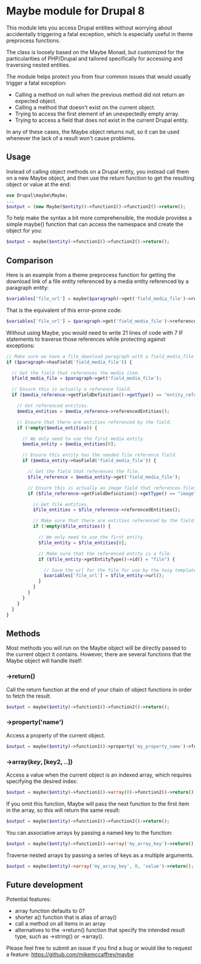 # Maybe module for Drupal 8

This module lets you access Drupal entities without worrying about accidentally triggering a fatal exception, which is especially useful in theme preprocess functions.

The class is loosely based on the Maybe Monad, but customized for the particularities of PHP/Drupal and tailored specifically for accessing and traversing nested entities.

The module helps protect you from four common issues that would usually trigger a fatal exception:

* Calling a method on null when the previous method did not return an expected object.
* Calling a method that doesn't exist on the current object.
* Trying to access the first element of an unexpectedly empty array.
* Trying to access a field that does not exist in the current Drupal entity.

In any of these cases, the Maybe object returns null, so it can be used whenever the lack of a result won't cause problems.

## Usage

Instead of calling object methods on a Drupal entity, you instead call them on a new Maybe object, and then use the return function to get the resulting object or value at the end:
```php
use Drupal\maybe\Maybe;
...
$output = (new Maybe($entity))->function1()->function2()->return();
```

To help make the syntax a bit more comprehensible, the module provides a simple maybe() function that can access the namespace and create the object for you:
```php
$output = maybe($entity)->function1()->function2()->return();
```
## Comparison

Here is an example from a theme preprocess function for getting the download link of a file entity referenced by a media entity referenced by a paragraph entity:
```php
$variables['file_url'] = maybe($paragraph)->get('field_media_file')->referencedEntities()->get('field_media_file')->referencedEntities()->url()->return();
```

That is the equivalent of this error-prone code:
```php
$variables['file_url'] = $paragraph->get('field_media_file')->referencedEntities()[0]->get('field_media_file')->referencedEntities()[0]->url();
```

Without using Maybe, you would need to write 21 lines of code with 7 IF statements to traverse those references while protecting against exceptions:
```php
// Make sure we have a file_download paragraph with a field_media_file field.
if ($paragraph->hasField('field_media_file')) {

  // Get the field that references the media item.
  $field_media_file = $paragraph->get('field_media_file');

  // Ensure this is actually a reference field.
  if ($media_reference->getFieldDefinition()->getType() == "entity_reference_revisions") {

    // Get referenced entities.
    $media_entities = $media_reference->referencedEntities();

    // Ensure that there are entities referenced by the field.
    if (!empty($media_entities)) {

      // We only need to use the first media entity.
      $media_entity = $media_entities[0];

      // Ensure this entity has the needed file reference field.
      if ($media_entity->hasField('field_media_file')) {

        // Get the field that references the file.
        $file_reference = $media_entity->get('field_media_file');

        // Ensure this is actually an image field that references files.
        if ($file_reference->getFieldDefinition()->getType() == "image") {

          // Get file entities.
          $file_entities = $file_reference->referencedEntities();

          // Make sure that there are entities referenced by the field.
          if (!empty($file_entities)) {

            // We only need to use the first entity.
            $file_entity = $file_entities[0];

            // Make sure that the referenced entity is a file.
            if ($file_entity->getEntityType()->id() = "file") {

              // Save the url for the file for use by the twig template.
              $variables['file_url'] = $file_entity->url();
            }
          }
        }
      }
    }
  }
}
```

## Methods

Most methods you will run on the Maybe object will be directly passed to the current object it contains. However, there are several functions that the Maybe object will handle itself:

### ->return()

Call the return function at the end of your chain of object functions in order to fetch the result.
```php
$output = maybe($entity)->function1()->function2()->return();
```

### ->property('name')

Access a property of the current object.
```php
$output = maybe($entity)->function1()->property('my_property_name')->function2()->return();
```

### ->array($key, [$key2, ..])

Access a value when the current object is an indexed array, which requires specifying the desired index:
```php
$output = maybe($entity)->function1()->array(0)->function2()->return();
```

If you omit this function, Maybe will pass the next function to the first item in the array, so this will return the same result:

```php
$output = maybe($entity)->function1()->function2()->return();
```

You can associative arrays by passing a named key to the function:
```php
$output = maybe($entity)->function1()->array('my_array_key')->return();
```

Traverse nested arrays by passing a series of keys as a multiple arguments.
```php
$output = maybe($entity)->array('my_array_key', 0, 'value')->return();
```

## Future development

Potential features:
- array function defaults to 0?
- shorter a() function that is alias of array()
- call a method on all items in an array
- alternatives to the ->return() function that specify the intended result type, such as ->string() or ->array().

Please feel free to submit an issue if you find a bug or would like to request a feature: https://github.com/mikemccaffrey/maybe
